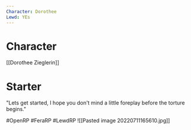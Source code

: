 ```yaml
---
Character: Dorothee
Lewd: YEs
---
```

# Character
[[Dorothee Zieglerin]]

# Starter
"Lets get started, I hope you don't mind a little foreplay before the torture begins."

#OpenRP #FeraRP #LewdRP 
![[Pasted image 20220711165610.jpg]]